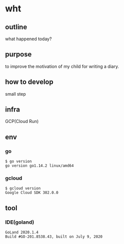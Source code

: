 # wht
## outline
what happened today?

## purpose
to improve the motivation of my child for writing a diary.

## how to develop
small step

## infra
GCP(Cloud Run)

## env
### go
```
$ go version
go version go1.14.2 linux/amd64
```

### gcloud
```
$ gcloud version
Google Cloud SDK 302.0.0
```

## tool
### IDE(goland)
```
GoLand 2020.1.4
Build #GO-201.8538.43, built on July 9, 2020
```
